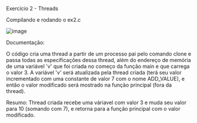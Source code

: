 Exercício 2 - Threads


Compilando e rodando o ex2.c


![image](https://github.com/MaracujaDoMack/Sistemas-Operacionais-04G/assets/162309148/51dcde02-6b62-4e46-b917-2abfb904f640)


Documentação:

O código cria uma thread a partir de um processo pai pelo comando clone e passa todas as especificações dessa thread, além do endereço de memória de uma variável 'v' que foi criada no começo da função main e que carrega o valor 3. A variável 'v' será atualizada pela thread criada (terá seu valor incrementado com uma constante de valor 7 com o nome ADD_VALUE), e então o valor modificado será mostrado na função principal (fora da thread).


Resumo: Thread criada recebe uma váriavel com valor 3 e muda seu valor para 10 (somando com 7), e retorna para a função principal com o valor modificado.
